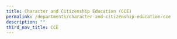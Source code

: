 ```yaml
---
title: Character and Citizenship Education (CCE)
permalink: /departments/character-and-citizenship-education-cce
description: ""
third_nav_title: CCE
---
```

